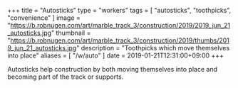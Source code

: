 +++
title = "Autosticks"
type = "workers"
tags = [ "autosticks", "toothpicks", "convenience" ]
image = "https://b.robnugen.com/art/marble_track_3/construction/2019/2019_jun_21_autosticks.jpg"
thumbnail = "https://b.robnugen.com/art/marble_track_3/construction/2019/thumbs/2019_jun_21_autosticks.jpg"
description = "Toothpicks which move themselves into place"
aliases = [
    "/w/auto"
]
date = 2019-01-21T12:31:00+09:00
+++

Autosticks help construction by both moving themselves into place and
becoming part of the track or supports.
